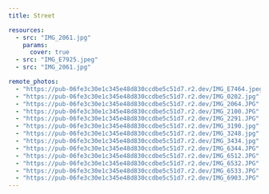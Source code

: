 ```yaml
---
title: Street

resources:
  - src: "IMG_2061.jpg"
    params:
      cover: true
  - src: "IMG_E7925.jpeg"
  - src: "IMG_2061.jpg"

remote_photos:
  - "https://pub-06fe3c30e1c345e48d830ccdbe5c51d7.r2.dev/IMG_E7464.jpeg"
  - "https://pub-06fe3c30e1c345e48d830ccdbe5c51d7.r2.dev/IMG_0202.jpg"
  - "https://pub-06fe3c30e1c345e48d830ccdbe5c51d7.r2.dev/IMG_2064.JPG"
  - "https://pub-06fe3c30e1c345e48d830ccdbe5c51d7.r2.dev/IMG_2100.JPG"
  - "https://pub-06fe3c30e1c345e48d830ccdbe5c51d7.r2.dev/IMG_2291.JPG"
  - "https://pub-06fe3c30e1c345e48d830ccdbe5c51d7.r2.dev/IMG_3190.jpg"
  - "https://pub-06fe3c30e1c345e48d830ccdbe5c51d7.r2.dev/IMG_3248.jpg"
  - "https://pub-06fe3c30e1c345e48d830ccdbe5c51d7.r2.dev/IMG_3434.jpg"
  - "https://pub-06fe3c30e1c345e48d830ccdbe5c51d7.r2.dev/IMG_6344.JPG"
  - "https://pub-06fe3c30e1c345e48d830ccdbe5c51d7.r2.dev/IMG_6512.JPG"
  - "https://pub-06fe3c30e1c345e48d830ccdbe5c51d7.r2.dev/IMG_6532.JPG"
  - "https://pub-06fe3c30e1c345e48d830ccdbe5c51d7.r2.dev/IMG_6533.JPG"
  - "https://pub-06fe3c30e1c345e48d830ccdbe5c51d7.r2.dev/IMG_6903.JPG"
---
```


